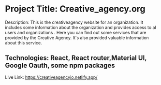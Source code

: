# Project Title: Creative_agency.org


Description: This is the creativeagency website for an organization. It includes some information about the organization and provides access to al users and organizations . Here you can find out some services that are provided by the Creative Agency. It's also provided valuable information about this service.


## Technologies: React, React router,Material UI, Google Oauth, some npm packages


Live Link: https://creativeagencyio.netlify.app/

